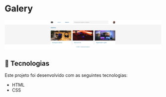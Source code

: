 # Galery

![Captura de Tela do Projeto](./.github/preview.png)

## 🚀 Tecnologias

Este projeto foi desenvolvido com as seguintes tecnologias:
- HTML
- CSS
